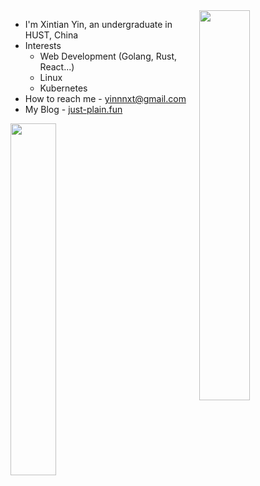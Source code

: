 <img align="right" src="https://cdn.just-plain.fun/img/image-20231218173554216.png" width="40%" />

- I'm Xintian Yin, an undergraduate in HUST, China
- Interests
  - Web Development (Golang, Rust, React...)
  - Linux
  - Kubernetes
- How to reach me - yinnnxt@gmail.com
- My Blog - [just-plain.fun](https://just-plain.fun)

<img align="left" src="https://github-readme-stats.vercel.app/api?username=YiNNx" width="38%" />
